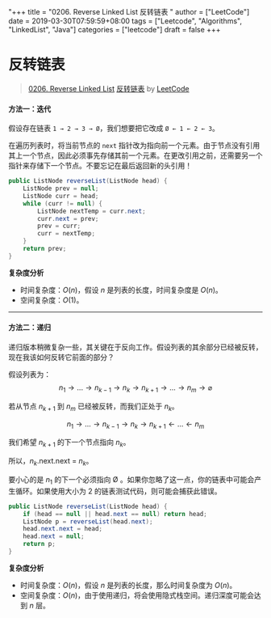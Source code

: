 "+++
title = "0206. Reverse Linked List 反转链表 "
author = ["LeetCode"]
date = 2019-03-30T07:59:59+08:00
tags = ["Leetcode", "Algorithms", "LinkedList", "Java"]
categories = ["leetcode"]
draft = false
+++

# 反转链表

> [0206. Reverse Linked List](https://leetcode-cn.com/problems/reverse-linked-list/)
> [反转链表](https://leetcode-cn.com/problems/reverse-linked-list/solution/fan-zhuan-lian-biao-by-leetcode/) by [LeetCode](https://leetcode-cn.com/u/leetcode/)

#### 方法一：迭代

假设存在链表 `1 → 2 → 3 → Ø`，我们想要把它改成 `Ø ← 1 ← 2 ← 3`。

在遍历列表时，将当前节点的 `next` 指针改为指向前一个元素。由于节点没有引用其上一个节点，因此必须事先存储其前一个元素。在更改引用之前，还需要另一个指针来存储下一个节点。不要忘记在最后返回新的头引用！

```java
public ListNode reverseList(ListNode head) {
    ListNode prev = null;
    ListNode curr = head;
    while (curr != null) {
        ListNode nextTemp = curr.next;
        curr.next = prev;
        prev = curr;
        curr = nextTemp;
    }
    return prev;
}
```
**复杂度分析**

* 时间复杂度：$O(n)$，假设 $n$ 是列表的长度，时间复杂度是 $O(n)$。
* 空间复杂度：$O(1)$。

---
#### 方法二：递归

递归版本稍微复杂一些，其关键在于反向工作。假设列表的其余部分已经被反转，现在我该如何反转它前面的部分？

假设列表为：
$$n_{1}\rightarrow ... \rightarrow n_{k-1} \rightarrow n_{k} \rightarrow n_{k+1} \rightarrow ... \rightarrow n_{m} \rightarrow \varnothing$$

若从节点 $n_{k+1}$ 到 $n_{m}$ 已经被反转，而我们正处于 $n_{k}$。

$$n_{1}\rightarrow ... \rightarrow n_{k-1} \rightarrow n_{k} \rightarrow n_{k+1} \leftarrow ... \leftarrow n_{m}$$

我们希望 $n_{k+1}$ 的下一个节点指向 $n_{k}$。

所以，$n_{k}$.next.next = $n_{k}$。

要小心的是 $n_{1}$ 的下一个必须指向 Ø 。如果你忽略了这一点，你的链表中可能会产生循环。如果使用大小为 2 的链表测试代码，则可能会捕获此错误。

```java
public ListNode reverseList(ListNode head) {
    if (head == null || head.next == null) return head;
    ListNode p = reverseList(head.next);
    head.next.next = head;
    head.next = null;
    return p;
}
```
**复杂度分析**

* 时间复杂度：$O(n)$，假设 $n$ 是列表的长度，那么时间复杂度为 $O(n)$。
* 空间复杂度：$O(n)$，由于使用递归，将会使用隐式栈空间。递归深度可能会达到 $n$ 层。